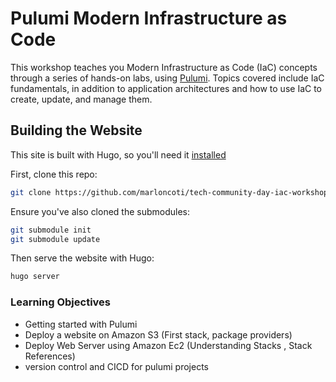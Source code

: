 
# Pulumi Modern Infrastructure as Code

This workshop teaches you Modern Infrastructure as Code (IaC) concepts through a series of hands-on labs, using [Pulumi](http://pulumi.com/).
Topics covered include IaC fundamentals, in addition to application architectures and how to use IaC to create, update, and manage them.

## Building the Website

This site is built with Hugo, so you'll need it [installed](https://gohugo.io/getting-started/quick-start/#step-1-install-hugo)

First, clone this repo:

```bash
git clone https://github.com/marloncoti/tech-community-day-iac-workshop-guide.git
```

Ensure you've also cloned the submodules:

```bash
git submodule init
git submodule update
```

Then serve the website with Hugo:

```bash
hugo server
```

### Learning Objectives

- Getting started with Pulumi
- Deploy a website on Amazon S3 (First stack, package providers)
- Deploy Web Server using Amazon Ec2 (Understanding Stacks , Stack References)
- version control and CICD for pulumi projects



